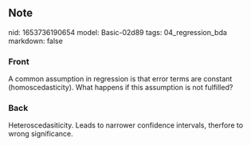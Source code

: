 ## Note
nid: 1653736190654
model: Basic-02d89
tags: 04_regression_bda
markdown: false

### Front
A common assumption in regression is that error terms are constant (homoscedasticity). What happens if this assumption is not fulfilled?

### Back
Heteroscedasiticity. Leads to narrower confidence intervals, therfore to wrong significance.
